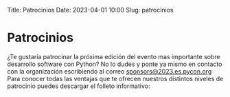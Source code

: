 Title: Patrocinios
Date: 2023-04-01 10:00
Slug: patrocinios

<h1 id="patrocinios">Patrocinios</h1>

¿Te gustaría patrocinar la próxima edición del evento mas importante sobre
desarrollo software con Python? No lo dudes y ponte ya mismo en contacto con la
organización escribiendo al correo
[sponsors@2023.es.pycon.org](mailto:sponsors@2023.es.pycon.org) Para conocer
todas las ventajas que te ofrecen nuestros distintos niveles de patrocinio
puedes descargar el folleto informativo:
